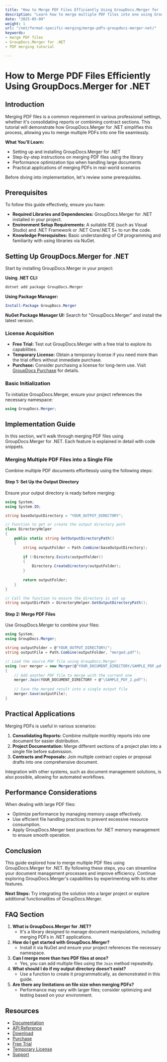 ```yaml
---
title: "How to Merge PDF Files Efficiently Using GroupDocs.Merger for .NET"
description: "Learn how to merge multiple PDF files into one using GroupDocs.Merger for .NET. Follow our step-by-step guide and improve your document management workflow."
date: "2025-05-09"
weight: 1
url: "/net/format-specific-merging/merge-pdfs-groupdocs-merger-net/"
keywords:
- merge PDF files
- GroupDocs.Merger for .NET
- PDF merging tutorial

---
```



# How to Merge PDF Files Efficiently Using GroupDocs.Merger for .NET

## Introduction
Merging PDF files is a common requirement in various professional settings, whether it's consolidating reports or combining contract sections. This tutorial will demonstrate how GroupDocs.Merger for .NET simplifies this process, allowing you to merge multiple PDFs into one file seamlessly.

**What You'll Learn:**
- Setting up and installing GroupDocs.Merger for .NET
- Step-by-step instructions on merging PDF files using the library
- Performance optimization tips when handling large documents
- Practical applications of merging PDFs in real-world scenarios

Before diving into implementation, let's review some prerequisites.

## Prerequisites
To follow this guide effectively, ensure you have:
- **Required Libraries and Dependencies:** GroupDocs.Merger for .NET installed in your project.
- **Environment Setup Requirements:** A suitable IDE (such as Visual Studio) and .NET Framework or .NET Core/.NET 5+ to run the code.
- **Knowledge Prerequisites:** Basic understanding of C# programming and familiarity with using libraries via NuGet.

## Setting Up GroupDocs.Merger for .NET
Start by installing GroupDocs.Merger in your project:

**Using .NET CLI:**
```bash
dotnet add package GroupDocs.Merger
```

**Using Package Manager:**
```powershell
Install-Package GroupDocs.Merger
```

**NuGet Package Manager UI:** 
Search for "GroupDocs.Merger" and install the latest version.

### License Acquisition
- **Free Trial:** Test out GroupDocs.Merger with a free trial to explore its capabilities.
- **Temporary License:** Obtain a temporary license if you need more than the trial offers without immediate purchase.
- **Purchase:** Consider purchasing a license for long-term use. Visit [GroupDocs Purchase](https://purchase.groupdocs.com/buy) for details.

### Basic Initialization
To initialize GroupDocs.Merger, ensure your project references the necessary namespace:
```csharp
using GroupDocs.Merger;
```

## Implementation Guide
In this section, we'll walk through merging PDF files using GroupDocs.Merger for .NET. Each feature is explained in detail with code snippets.

### Merging Multiple PDF Files into a Single File
Combine multiple PDF documents effortlessly using the following steps:

#### Step 1: Set Up the Output Directory
Ensure your output directory is ready before merging:
```csharp
using System;
using System.IO;

string baseOutputDirectory = "YOUR_OUTPUT_DIRECTORY";

// Function to get or create the output directory path
class DirectoryHelper
{
    public static string GetOutputDirectoryPath()
    {
        string outputFolder = Path.Combine(baseOutputDirectory);
        
        if (!Directory.Exists(outputFolder))
        {
            Directory.CreateDirectory(outputFolder);
        }
        
        return outputFolder;
    }
}

// Call the function to ensure the directory is set up
string outputDirPath = DirectoryHelper.GetOutputDirectoryPath();
```

#### Step 2: Merge PDF Files
Use GroupDocs.Merger to combine your files:
```csharp
using System;
using GroupDocs.Merger;

string outputFolder = @"YOUR_OUTPUT_DIRECTORY/";
string outputFile = Path.Combine(outputFolder, "merged.pdf");

// Load the source PDF file using GroupDocs.Merger
using (var merger = new Merger(@"YOUR_DOCUMENT_DIRECTORY/SAMPLE_PDF.pdf"))
{
    // Add another PDF file to merge with the current one
    merger.Join(YOUR_DOCUMENT_DIRECTORY + @"\SAMPLE_PDF_2.pdf");
    
    // Save the merged result into a single output file
    merger.Save(outputFile);
}
```

## Practical Applications
Merging PDFs is useful in various scenarios:
1. **Consolidating Reports:** Combine multiple monthly reports into one document for easier distribution.
2. **Project Documentation:** Merge different sections of a project plan into a single file before submission.
3. **Contracts and Proposals:** Join multiple contract copies or proposal drafts into one comprehensive document.

Integration with other systems, such as document management solutions, is also possible, allowing for automated workflows.

## Performance Considerations
When dealing with large PDF files:
- Optimize performance by managing memory usage effectively.
- Use efficient file handling practices to prevent excessive resource consumption.
- Apply GroupDocs.Merger best practices for .NET memory management to ensure smooth operation.

## Conclusion
This guide explored how to merge multiple PDF files using GroupDocs.Merger for .NET. By following these steps, you can streamline your document management processes and improve efficiency. Continue exploring GroupDocs.Merger's capabilities by experimenting with its other features.

**Next Steps:** Try integrating the solution into a larger project or explore additional functionalities of GroupDocs.Merger.

## FAQ Section
1. **What is GroupDocs.Merger for .NET?**
   - It's a library designed to manage document manipulations, including merging PDFs in .NET applications.
2. **How do I get started with GroupDocs.Merger?**
   - Install it via NuGet and ensure your project references the necessary namespace.
3. **Can I merge more than two PDF files at once?**
   - Yes, you can add multiple files using the `Join` method repeatedly.
4. **What should I do if my output directory doesn't exist?**
   - Use a function to create it programmatically, as demonstrated in this guide.
5. **Are there any limitations on file size when merging PDFs?**
   - Performance may vary with larger files; consider optimizing and testing based on your environment.

## Resources
- [Documentation](https://docs.groupdocs.com/merger/net/)
- [API Reference](https://reference.groupdocs.com/merger/net/)
- [Download](https://releases.groupdocs.com/merger/net/)
- [Purchase](https://purchase.groupdocs.com/buy)
- [Free Trial](https://releases.groupdocs.com/merger/net/)
- [Temporary License](https://purchase.groupdocs.com/temporary-license/)
- [Support](https://forum.groupdocs.com/c/merger/)
